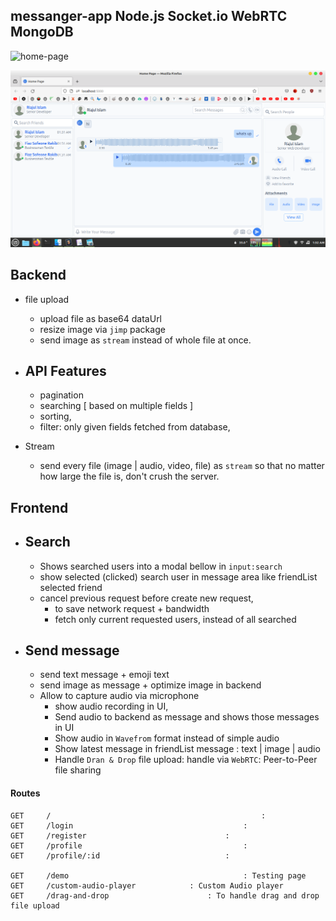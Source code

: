 ## messanger-app Node.js Socket.io WebRTC MongoDB

![home-page]()


![home-page.png](https://github.com/JavaScriptForEverything/messenger/blob/master/public/images/project_design/page/web/home-page.png)



## Backend
- file upload
	- upload file as base64 dataUrl 
	- resize image via `jimp` package
	- send image as `stream` instead of whole file at once.

- API Features
	- 
	- pagination
	- searching 	[ based on multiple fields ]
	- sorting,
	- filter: only given fields fetched from database,

- Stream
	- send every file (image | audio, video, file) as `stream` so that no matter how large the file is, don't crush the server.





## Frontend
- Search
	- 
	- Shows searched users into a modal bellow in `input:search`
	- show selected (clicked) search user in message area like friendList selected friend
	- cancel previous request before create new request, 
		- to save network request + bandwidth
		- fetch only current requested users, instead of all searched 


- Send message
	- 
	- send text message + emoji text 
	- send image as message + optimize image in backend
	- Allow to capture audio via microphone
		- show audio recording in UI, 
		- Send audio to backend as message and shows those messages in UI
		- Show audio in `Wavefrom` format instead of simple audio 
		- Show latest message in friendList message : text | image | audio 
		- Handle `Dran & Drop` file upload: handle via `WebRTC`: Peer-to-Peer file sharing


#### Routes
```
GET 	/ 												: 
GET 	/login 										: 
GET 	/register 								: 
GET 	/profile 									:
GET 	/profile/:id 							:

GET 	/demo 	 									: Testing page
GET 	/custom-audio-player 	 		: Custom Audio player 
GET 	/drag-and-drop 	 					: To handle drag and drop file upload
```

